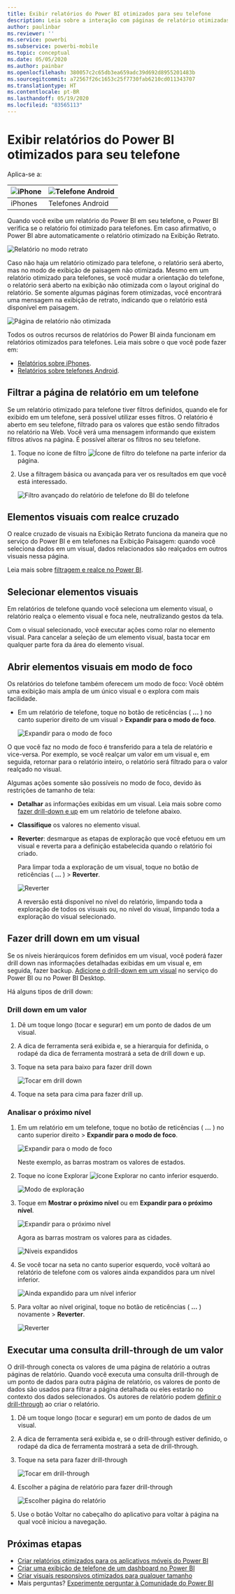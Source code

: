 ```yaml
---
title: Exibir relatórios do Power BI otimizados para seu telefone
description: Leia sobre a interação com páginas de relatório otimizadas para exibição em aplicativos do Power BI.
author: paulinbar
ms.reviewer: ''
ms.service: powerbi
ms.subservice: powerbi-mobile
ms.topic: conceptual
ms.date: 05/05/2020
ms.author: painbar
ms.openlocfilehash: 380057c2c65db3ea659adc39d692d8955201483b
ms.sourcegitcommit: a72567f26c1653c25f7730fab6210cd011343707
ms.translationtype: HT
ms.contentlocale: pt-BR
ms.lasthandoff: 05/19/2020
ms.locfileid: "83565113"
---
```

# <a name="view-power-bi-reports-optimized-for-your-phone"></a>Exibir relatórios do Power BI otimizados para seu telefone

Aplica-se a:

| ![iPhone](./media/mobile-apps-view-phone-report/ios-logo-40-px.png) | ![Telefone Android](./media/mobile-apps-view-phone-report/android-logo-40-px.png) |
|:--- |:--- |
| iPhones |Telefones Android |

Quando você exibe um relatório do Power BI em seu telefone, o Power BI verifica se o relatório foi otimizado para telefones. Em caso afirmativo, o Power BI abre automaticamente o relatório otimizado na Exibição Retrato.

![Relatório no modo retrato](./media/mobile-apps-view-phone-report/07-power-bi-phone-report-portrait.png)

Caso não haja um relatório otimizado para telefone, o relatório será aberto, mas no modo de exibição de paisagem não otimizada. Mesmo em um relatório otimizado para telefones, se você mudar a orientação do telefone, o relatório será aberto na exibição não otimizada com o layout original do relatório. Se somente algumas páginas forem otimizadas, você encontrará uma mensagem na exibição de retrato, indicando que o relatório está disponível em paisagem.

![Página de relatório não otimizada](./media/mobile-apps-view-phone-report/06-power-bi-phone-report-page-not-optimized.png)

Todos os outros recursos de relatórios do Power BI ainda funcionam em relatórios otimizados para telefones. Leia mais sobre o que você pode fazer em:

* [Relatórios sobre iPhones](mobile-reports-in-the-mobile-apps.md). 
* [Relatórios sobre telefones Android](mobile-reports-in-the-mobile-apps.md).

## <a name="filter-the-report-page-on-a-phone"></a>Filtrar a página de relatório em um telefone
Se um relatório otimizado para telefone tiver filtros definidos, quando ele for exibido em um telefone, será possível utilizar esses filtros. O relatório é aberto em seu telefone, filtrado para os valores que estão sendo filtrados no relatório na Web. Você verá uma mensagem informando que existem filtros ativos na página. É possível alterar os filtros no seu telefone.

1. Toque no ícone de filtro ![Ícone de filtro do telefone](./media/mobile-apps-view-phone-report/power-bi-phone-filter-icon.png) na parte inferior da página.

2. Use a filtragem básica ou avançada para ver os resultados em que você está interessado.
   
    ![Filtro avançado do relatório de telefone do BI do telefone](./media/mobile-apps-view-phone-report/power-bi-iphone-advanced-filter-toronto.png)

## <a name="cross-highlight-visuals"></a>Elementos visuais com realce cruzado
O realce cruzado de visuais na Exibição Retrato funciona da maneira que no serviço do Power BI e em telefones na Exibição Paisagem: quando você seleciona dados em um visual, dados relacionados são realçados em outros visuais nessa página.

Leia mais sobre [filtragem e realce no Power BI](../../create-reports/power-bi-reports-filters-and-highlighting.md).

## <a name="select-visuals"></a>Selecionar elementos visuais
Em relatórios de telefone quando você seleciona um elemento visual, o relatório realça o elemento visual e foca nele, neutralizando gestos da tela.

Com o visual selecionado, você executar ações como rolar no elemento visual. Para cancelar a seleção de um elemento visual, basta tocar em qualquer parte fora da área do elemento visual.

## <a name="open-visuals-in-focus-mode"></a>Abrir elementos visuais em modo de foco
Os relatórios do telefone também oferecem um modo de foco: Você obtém uma exibição mais ampla de um único visual e o explora com mais facilidade.

* Em um relatório de telefone, toque no botão de reticências ( **...** ) no canto superior direito de um visual > **Expandir para o modo de foco**.
  
    ![Expandir para o modo de foco](media/mobile-apps-view-phone-report/power-bi-phone-report-focus-mode.png)

O que você faz no modo de foco é transferido para a tela de relatório e vice-versa. Por exemplo, se você realçar um valor em um visual e, em seguida, retornar para o relatório inteiro, o relatório será filtrado para o valor realçado no visual.

Algumas ações somente são possíveis no modo de foco, devido às restrições de tamanho de tela:

* **Detalhar** as informações exibidas em um visual. Leia mais sobre como [fazer drill-down e up](mobile-apps-view-phone-report.md#drill-down-in-a-visual) em um relatório de telefone abaixo.
* **Classifique** os valores no elemento visual.
* **Reverter**: desmarque as etapas de exploração que você efetuou em um visual e reverta para a definição estabelecida quando o relatório foi criado.
  
    Para limpar toda a exploração de um visual, toque no botão de reticências ( **...** ) > **Reverter**.
  
    ![Reverter](media/mobile-apps-view-phone-report/power-bi-phone-report-revert-levels.png)
  
    A reversão está disponível no nível do relatório, limpando toda a exploração de todos os visuais ou, no nível do visual, limpando toda a exploração do visual selecionado.   

## <a name="drill-down-in-a-visual"></a>Fazer drill down em um visual
Se os níveis hierárquicos forem definidos em um visual, você poderá fazer drill down nas informações detalhadas exibidas em um visual e, em seguida, fazer backup. [Adicione o drill-down em um visual](../end-user-drill.md) no serviço do Power BI ou no Power BI Desktop.

Há alguns tipos de drill down:

### <a name="drill-down-on-a-value"></a>Drill down em um valor
1. Dê um toque longo (tocar e segurar) em um ponto de dados de um visual.
2. A dica de ferramenta será exibida e, se a hierarquia for definida, o rodapé da dica de ferramenta mostrará a seta de drill down e up.
3. Toque na seta para baixo para fazer drill down

    ![Tocar em drill down](media/mobile-apps-view-phone-report/report-drill-down.png)
    
4. Toque na seta para cima para fazer drill up.

### <a name="drill-to-next-level"></a>Analisar o próximo nível
1. Em um relatório em um telefone, toque no botão de reticências ( **...** ) no canto superior direito > **Expandir para o modo de foco**.
   
    ![Expandir para o modo de foco](media/mobile-apps-view-phone-report/power-bi-phone-report-focus-mode.png)
   
    Neste exemplo, as barras mostram os valores de estados.
2. Toque no ícone Explorar ![ícone Explorar](./media/mobile-apps-view-phone-report/power-bi-phone-report-explore-icon.png) no canto inferior esquerdo.
   
    ![Modo de exploração](./media/mobile-apps-view-phone-report/power-bi-phone-report-explore-mode.png)
3. Toque em **Mostrar o próximo nível** ou em **Expandir para o próximo nível**.
   
    ![Expandir para o próximo nível](./media/mobile-apps-view-phone-report/power-bi-phone-report-expand-levels.png)
   
    Agora as barras mostram os valores para as cidades.
   
    ![Níveis expandidos](./media/mobile-apps-view-phone-report/power-bi-phone-report-expanded-levels.png)
4. Se você tocar na seta no canto superior esquerdo, você voltará ao relatório de telefone com os valores ainda expandidos para um nível inferior.
   
    ![Ainda expandido para um nível inferior](./media/mobile-apps-view-phone-report/power-bi-back-to-phone-report-expanded-levels.png)
5. Para voltar ao nível original, toque no botão de reticências ( **...** ) novamente > **Reverter**.
   
    ![Reverter](media/mobile-apps-view-phone-report/power-bi-phone-report-revert-levels.png)

## <a name="drill-through-from-a-value"></a>Executar uma consulta drill-through de um valor
O drill-through conecta os valores de uma página de relatório a outras páginas de relatório. Quando você executa uma consulta drill-through de um ponto de dados para outra página de relatório, os valores de ponto de dados são usados para filtrar a página detalhada ou eles estarão no contexto dos dados selecionados.
Os autores de relatório podem [definir o drill-through](https://docs.microsoft.com/power-bi/desktop-drillthrough) ao criar o relatório.

1. Dê um toque longo (tocar e segurar) em um ponto de dados de um visual.
2. A dica de ferramenta será exibida e, se o drill-through estiver definido, o rodapé da dica de ferramenta mostrará a seta de drill-through.
3. Toque na seta para fazer drill-through

    ![Tocar em drill-through](media/mobile-apps-view-phone-report/report-drill-through1.png)

4. Escolher a página de relatório para fazer drill-through

    ![Escolher página do relatório](media/mobile-apps-view-phone-report/report-drill-through2.png)

5. Use o botão Voltar no cabeçalho do aplicativo para voltar à página na qual você iniciou a navegação.


## <a name="next-steps"></a>Próximas etapas
* [Criar relatórios otimizados para os aplicativos móveis do Power BI](../../create-reports/desktop-create-phone-report.md)
* [Criar uma exibição de telefone de um dashboard no Power BI](../../create-reports/service-create-dashboard-mobile-phone-view.md)
* [Criar visuais responsivos otimizados para qualquer tamanho](../../visuals/power-bi-report-visualizations.md)
* Mais perguntas? [Experimente perguntar à Comunidade do Power BI](https://community.powerbi.com/)
